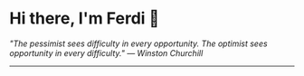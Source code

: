 <h1>Hi there, I'm Ferdi 👋</h1>

<p><em>
  "The pessimist sees difficulty in every opportunity. The optimist sees opportunity in every difficulty." — Winston Churchill
</em></p>

---
